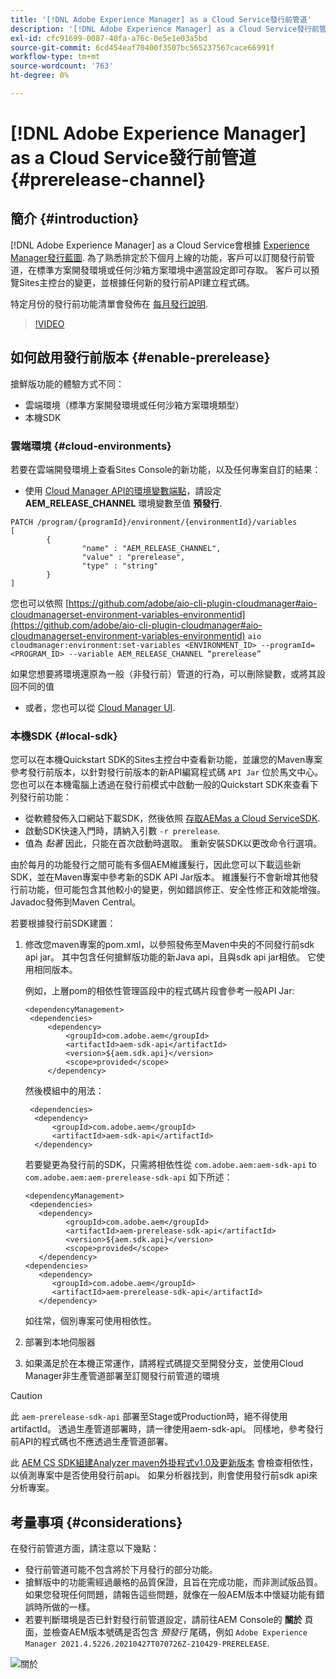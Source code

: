 ```yaml
---
title: '[!DNL Adobe Experience Manager] as a Cloud Service發行前管道'
description: '[!DNL Adobe Experience Manager] as a Cloud Service發行前管道'
exl-id: cfc91699-0087-40fa-a76c-0e5e1e03a5bd
source-git-commit: 6cd454eaf70400f3507bc565237567cace66991f
workflow-type: tm+mt
source-wordcount: '763'
ht-degree: 0%

---
```


# [!DNL Adobe Experience Manager] as a Cloud Service發行前管道 {#prerelease-channel}


## 簡介 {#introduction}

[!DNL Adobe Experience Manager] as a Cloud Service會根據 [Experience Manager發行藍圖](https://experienceleague.adobe.com/docs/experience-manager-release-information/aem-release-updates/update-releases-roadmap.html?lang=en#aem-as-cloud-service). 為了熟悉排定於下個月上線的功能，客戶可以訂閱發行前管道，在標準方案開發環境或任何沙箱方案環境中適當設定即可存取。 客戶可以預覽Sites主控台的變更，並根據任何新的發行前API建立程式碼。

特定月份的發行前功能清單會發佈在 [每月發行說明](/help/release-notes/release-notes-cloud/release-notes-current.md).

>[!VIDEO](/help/release-notes/assets/prerelease-overview.mp4)

## 如何啟用發行前版本 {#enable-prerelease}

搶鮮版功能的體驗方式不同：

* 雲端環境（標準方案開發環境或任何沙箱方案環境類型）
* 本機SDK

### 雲端環境 {#cloud-environments}

若要在雲端開發環境上查看Sites Console的新功能，以及任何專案自訂的結果：

* 使用 [Cloud Manager API的環境變數端點](https://www.adobe.io/apis/experiencecloud/cloud-manager/api-reference.html#/Variables/patchEnvironmentVariables)，請設定 **AEM_RELEASE_CHANNEL** 環境變數至值 **預發行**.

```
PATCH /program/{programId}/environment/{environmentId}/variables
[
        {
                "name" : "AEM_RELEASE_CHANNEL",
                "value" : "prerelease",
                "type" : "string"
        }
]
```

您也可以依照 [https://github.com/adobe/aio-cli-plugin-cloudmanager#aio-cloudmanagerset-environment-variables-environmentid](https://github.com/adobe/aio-cli-plugin-cloudmanager#aio-cloudmanagerset-environment-variables-environmentid)
```aio cloudmanager:environment:set-variables <ENVIRONMENT_ID> --programId=<PROGRAM_ID> --variable AEM_RELEASE_CHANNEL “prerelease”```


如果您想要將環境還原為一般（非發行前）管道的行為，可以刪除變數，或將其設回不同的值

* 或者，您也可以從 [Cloud Manager UI](/help/implementing/cloud-manager/environment-variables.md).

### 本機SDK {#local-sdk}

您可以在本機Quickstart SDK的Sites主控台中查看新功能，並讓您的Maven專案參考發行前版本，以針對發行前版本的新API編寫程式碼 `API Jar` 位於馬文中心。 您也可以在本機電腦上透過在發行前模式中啟動一般的Quickstart SDK來查看下列發行前功能：

* 從軟體發佈入口網站下載SDK，然後依照 [存取AEMas a Cloud ServiceSDK](/help/implementing/developing/introduction/aem-as-a-cloud-service-sdk.md).
* 啟動SDK快速入門時，請納入引數 `-r prerelease`.
* 值為 *黏著* 因此，只能在首次啟動時選取。 重新安裝SDK以更改命令行選項。

由於每月的功能發行之間可能有多個AEM維護髮行，因此您可以下載這些新SDK，並在Maven專案中參考新的SDK API Jar版本。 維護髮行不會新增其他發行前功能，但可能包含其他較小的變更，例如錯誤修正、安全性修正和效能增強。
Javadoc發佈到Maven Central。

若要根據發行前SDK建置：

1. 修改您maven專案的pom.xml，以參照發佈至Maven中央的不同發行前sdk api jar。 其中包含任何搶鮮版功能的新Java api，且與sdk api jar相依。 它使用相同版本。

   例如，上層pom的相依性管理區段中的程式碼片段會參考一般API Jar:

   ```
   <dependencyManagement>
    <dependencies>
        <dependency>
            <groupId>com.adobe.aem</groupId>
            <artifactId>aem-sdk-api</artifactId>
            <version>${aem.sdk.api}</version>
            <scope>provided</scope>
        </dependency>
   ```

   然後模組中的用法：

   ```
    <dependencies>
     <dependency>
         <groupId>com.adobe.aem</groupId>
         <artifactId>aem-sdk-api</artifactId>
     </dependency>
   ```

   若要變更為發行前的SDK，只需將相依性從 `com.adobe.aem:aem-sdk-api` to `com.adobe.aem:aem-prerelease-sdk-api` 如下所述：

   ```
   <dependencyManagement>
    <dependencies>
      <dependency>
            <groupId>com.adobe.aem</groupId>
            <artifactId>aem-prerelease-sdk-api</artifactId>
            <version>${aem.sdk.api}</version>
            <scope>provided</scope>
      </dependency>
   <dependencies>
      <dependency>
         <groupId>com.adobe.aem</groupId>
         <artifactId>aem-prerelease-sdk-api</artifactId>
      </dependency>
   ```

   如往常，個別專案可使用相依性。

1. 部署到本地伺服器
1. 如果滿足於在本機正常運作，請將程式碼提交至開發分支，並使用Cloud Manager非生產管道部署至訂閱發行前管道的環境

>[!CAUTION]
> 
> 此 `aem-prerelease-sdk-api` 部署至Stage或Production時，絕不得使用artifactId。 透過生產管道部署時，請一律使用aem-sdk-api。 同樣地，參考發行前API的程式碼也不應透過生產管道部署。

此 [AEM CS SDK組建Analyzer maven外掛程式v1.0及更新版本](https://experienceleague.adobe.com/docs/experience-manager-core-components/using/developing/archetype/build-analyzer-maven-plugin.html?lang=en#developing) 會檢查相依性，以偵測專案中是否使用發行前api。 如果分析器找到，則會使用發行前sdk api來分析專案。

## 考量事項 {#considerations}

在發行前管道方面，請注意以下幾點：

* 發行前管道可能不包含將於下月發行的部分功能。
* 搶鮮版中的功能需經過嚴格的品質保證，且旨在完成功能，而非測試版品質。 如果您發現任何問題，請報告這些問題，就像在一般AEM版本中懷疑功能有錯誤時所做的一樣。
* 若要判斷環境是否已針對發行前管道設定，請前往AEM Console的 **關於** 頁面，並檢查AEM版本號碼是否包含 *預發行* 尾碼，例如 ```Adobe Experience Manager 2021.4.5226.20210427T070726Z-210429-PRERELEASE```.

![關於](/help/release-notes/assets/about.png)
